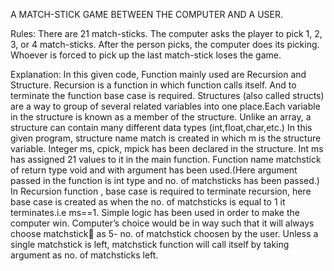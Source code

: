A MATCH-STICK GAME BETWEEN THE COMPUTER AND A USER.

Rules:
  There are 21 match-sticks.
  The computer asks the player to pick 1, 2, 3, or 4 match-sticks.
  After the person picks, the computer does its picking.
  Whoever is forced to pick up the last match-stick loses the game.

Explanation:
   In this given code, Function mainly used are Recursion and Structure.
   Recursion is a function in which function calls itself. And to terminate the function base case is required.
   Structures (also called structs) are a way to group of several related variables into one place.Each variable in the structure is known as a member of the structure. Unlike an array, a structure can contain many 
   different data types (int,float,char,etc.)
   In this given program, structure name match is created in which m is the structure variable.
   Integer ms, cpick, mpick has been declared in the structure.
   Int ms has assigned 21 values to it in the main function.
   Function name matchstick of return type void and with argument has been used.(Here argument passed in the function is int type and no. of matchsticks has been passed.)
   In Recursion function , base case is required to terminate recursion, here base case is created as when the no. of matchsticks is equal to 1 it terminates.i.e ms==1.
   Simple logic has been used in order to make the computer win.
   Computer’s choice would be in way such that it will always choose matchstick as 5- no. of matchstick choosen by the user.
   Unless a single matchstick is left, matchstick function will call itself by taking argument as no. of matchsticks left.

